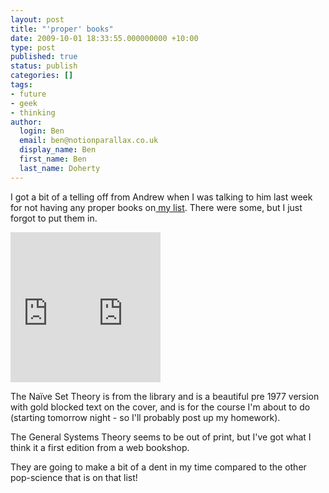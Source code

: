 ```yaml
---
layout: post
title: "'proper' books"
date: 2009-10-01 18:33:55.000000000 +10:00
type: post
published: true
status: publish
categories: []
tags:
- future
- geek
- thinking
author:
  login: Ben
  email: ben@notionparallax.co.uk
  display_name: Ben
  first_name: Ben
  last_name: Doherty
---
```

<p>I got a bit of a telling off from Andrew when I was talking to him last week for not having any proper books on<a title="my reading list" href="http://www.notionparallax.co.uk/wordpress/index.php/2009/09/my-reading-list/"> my list</a>. There were some, but I just forgot to put them in.</p>
<p><iframe style="width: 120px; height: 240px;" src="http://rcm-uk.amazon.co.uk/e/cm?lt1=_blank&amp;bc1=FFFFFF&amp;IS2=1&amp;npa=1&amp;bg1=FFFFFF&amp;fc1=000000&amp;lc1=0000FF&amp;t=notioparal-21&amp;o=2&amp;p=8&amp;l=as1&amp;m=amazon&amp;f=ifr&amp;md=0M5A6TN3AXP2JHJBWT02&amp;asins=0807604534" frameborder="0" marginwidth="0" marginheight="0" scrolling="no" width="320" height="240">There really should be an iframe here :( </iframe><iframe style="width: 120px; height: 240px;" src="http://rcm-uk.amazon.co.uk/e/cm?lt1=_blank&amp;bc1=FFFFFF&amp;IS2=1&amp;npa=1&amp;bg1=FFFFFF&amp;fc1=000000&amp;lc1=0000FF&amp;t=notioparal-21&amp;o=2&amp;p=8&amp;l=as1&amp;m=amazon&amp;f=ifr&amp;md=0M5A6TN3AXP2JHJBWT02&amp;asins=0387900926" frameborder="0" marginwidth="0" marginheight="0" scrolling="no" width="320" height="240">There really should be an iframe here :( </iframe></p>
<p>The Naïve Set Theory is from the library and is a beautiful pre 1977 version with gold blocked text on the cover, and is for the course I'm about to do (starting tomorrow night - so I'll probably post up my homework).</p>
<p>The General Systems Theory seems to be out of print, but I've got what I think it a first edition from a web bookshop.</p>
<p>They are going to make a bit of a dent in my time compared to the other pop-science that is on that list!</p>
